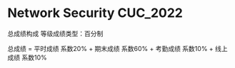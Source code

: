 # Network Security CUC_2022
总成绩构成
等级成绩类型：百分制

总成绩 = 平时成绩 系数20% + 期末成绩 系数60% + 考勤成绩 系数10% + 线上成绩 系数10%
